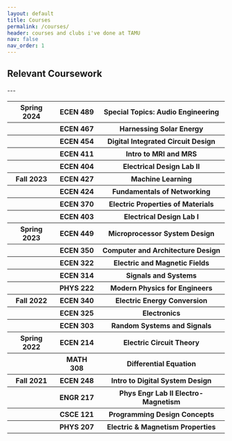 ```yaml
---
layout: default
title: Courses
permalink: /courses/
header: courses and clubs i've done at TAMU
nav: false
nav_order: 1
---
```

<!-- <br>
<h2>Relevant TAMU Coursework</h2>

<br> -->
<h2>Relevant Coursework</h2>
---

<div class="table-responsive">
    <table class="table table-sm table-borderless">
        <!-- Spring2024 -->
        <tr>
          <th><b>Spring 2024</b></th>
          <th>ECEN 489</th>
          <th>Special Topics: Audio Engineering</th>
        </tr>
        <tr>
          <th></th>
          <th>ECEN 467</th>
          <th>Harnessing  Solar Energy</th>
        </tr>
        <tr>
          <th></th>
          <th>ECEN 454</th>
          <th>Digital Integrated Circuit Design</th>
        </tr>
        <tr>
          <th></th>
          <th>ECEN 411</th>
          <th>Intro to MRI and MRS</th>
        </tr>
        <tr>
          <th></th>
          <th>ECEN 404</th>
          <th>Electrical Design Lab II</th>
        </tr>
        <!-- FALL 2023 -->
        <tr>
          <th><b>Fall 2023</b></th>
          <th>ECEN 427</th>
          <th>Machine Learning</th>
        </tr>
        <tr>
          <th></th>
          <th>ECEN 424</th>
          <th>Fundamentals of Networking</th>
        </tr>
        <tr>
          <th></th>
          <th>ECEN 370</th>
          <th>Electric Properties of Materials</th>
        </tr>
        <tr>
          <th></th>
          <th>ECEN 403</th>
          <th>Electrical Design Lab I</th>
        </tr>
        <!-- Spring 2023 -->
        <tr>
          <th><b>Spring 2023</b></th>
          <th>ECEN 449</th>
          <th>Microprocessor System Design</th>
        </tr>
        <tr>
          <th></th>
          <th>ECEN 350</th>
          <th>Computer and Architecture Design</th>
        </tr>
        <tr>
          <th></th>
          <th>ECEN 322</th>
          <th>Electric and Magnetic Fields</th>
        </tr>
        <tr>
          <th></th>
          <th>ECEN 314</th>
          <th>Signals and Systems</th>
        </tr>
        <tr>
          <th></th>
          <th>PHYS 222</th>
          <th>Modern Physics for Engineers</th>
        </tr>
        <!-- Fall 2022 -->
        <tr>
          <th><b>Fall 2022</b></th>
          <th>ECEN 340</th>
          <th>Electric Energy Conversion</th>
        </tr>
        <tr>
          <th></th>
          <th>ECEN 325</th>
          <th>Electronics</th>
        </tr>
        <tr>
          <th></th>
          <th>ECEN 303</th>
          <th>Random Systems and Signals</th>
        </tr>
        <!-- Spring 2022 -->
        <tr>
          <th><b>Spring 2022</b></th>
          <th>ECEN 214</th>
          <th>Electric Circuit Theory</th>
        </tr>
        <tr>
          <th></th>
          <th>MATH 308</th>
          <th>Differential Equation</th>
        </tr>
        <!-- Fall2021 -->
        <tr>
          <th><b>Fall 2021</b></th>
          <th>ECEN 248</th>
          <th>Intro to Digital System Design</th>
        </tr>
        <tr>
          <th></th>
          <th>ENGR 217</th>
          <th>Phys Engr Lab II Electro-Magnetism</th>
        </tr>
        <tr>
          <th></th>
          <th>CSCE 121</th>
          <th>Programming Design Concepts</th>
        </tr>
        <tr>
          <th></th>
          <th>PHYS 207</th>
          <th>Electric & Magnetism Properties</th>
        </tr>
    </table>
</div>